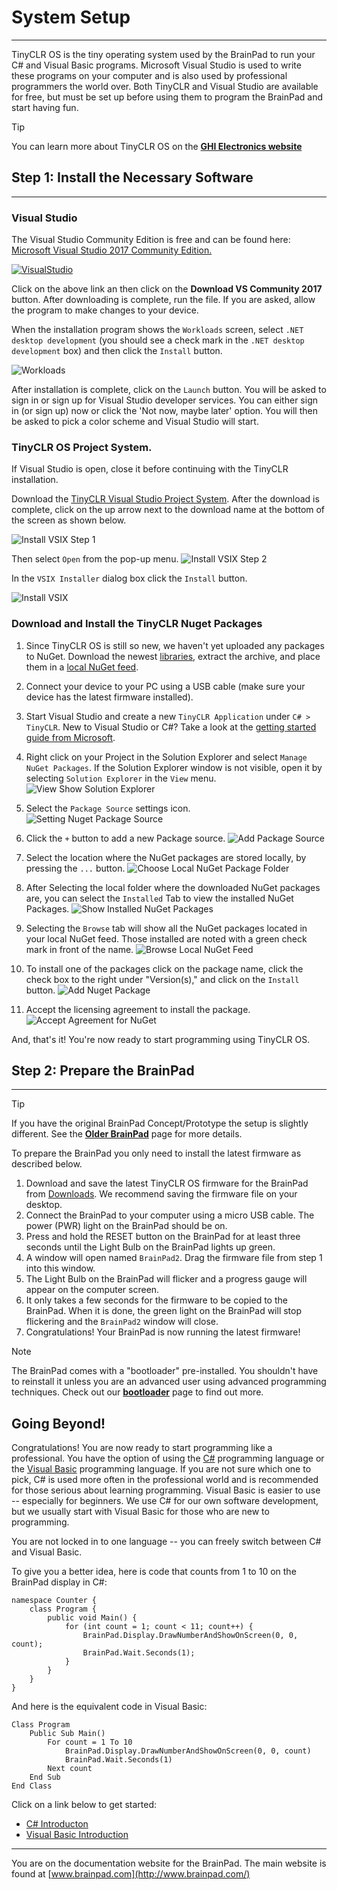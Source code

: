 # System Setup
---
TinyCLR OS is the tiny operating system used by the BrainPad to run your C# and Visual Basic programs. Microsoft Visual Studio is used to write these programs on your computer and is also used by professional programmers the world over. Both TinyCLR and Visual Studio are available for free, but must be set up before using them to program the BrainPad and start having fun.

> [!Tip]
> You can learn more about TinyCLR OS on the [**GHI Electronics website**](https://www.ghielectronics.com/tinyclr/features)

## Step 1: Install the Necessary Software
---
### Visual Studio
The Visual Studio Community Edition is free and can be found here: [Microsoft Visual Studio 2017 Community Edition.](https://www.visualstudio.com/vs/community/)

[![VisualStudio](images/download-visual-studio.png)](https://www.visualstudio.com/vs/community/)

Click on the above link an then click on the **Download VS Community 2017** button. After downloading is complete, run the file. If you are asked, allow the program to make changes to your device.

When the installation program shows the `Workloads` screen, select `.NET desktop development` (you should see a check mark in the `.NET desktop development` box) and then click the `Install` button.

![Workloads](images/visual-studio-workloads.png)

After installation is complete, click on the `Launch` button. You will be asked to sign in or sign up for Visual Studio developer services. You can either sign in (or sign up) now or click the 'Not now, maybe later' option. You will then be asked to pick a color scheme and Visual Studio will start.

### TinyCLR OS Project System.

If Visual Studio is open, close it before continuing with the TinyCLR installation.

Download the [TinyCLR Visual Studio Project System](http://files.ghielectronics.com/downloads/TinyCLR/Extensions/TinyCLR%20OS%20Project%20System%20v0.10.0.vsix). After the download is complete, click on the up arrow next to the download name at the bottom of the screen as shown below.

![Install VSIX Step 1](images/install-vsix-step1.png)

Then select `Open` from the pop-up menu.
![Install VSIX Step 2](images/install-vsix-step2.png)

In the `VSIX Installer` dialog box click the `Install` button.

![Install VSIX](images/install-vsix.png)

### Download and Install the TinyCLR Nuget Packages

1. Since TinyCLR OS is still so new, we haven't yet uploaded any packages to NuGet.  Download the newest [libraries](../resources/downloads.md#libraries), extract the archive, and place them in a [local NuGet feed](https://docs.nuget.org/ndocs/hosting-packages/local-feeds).
2. Connect your device to your PC using a USB cable (make sure your device has the latest firmware installed).
3. Start Visual Studio and create a new `TinyCLR Application` under `C# > TinyCLR`. New to Visual Studio or C#? Take a look at the [getting started guide from Microsoft](https://docs.microsoft.com/en-us/dotnet/csharp/getting-started/with-visual-studio).
4. Right click on your Project in the Solution Explorer and select `Manage NuGet Packages`.  If the Solution Explorer window is not visible, open it by selecting `Solution Explorer` in the `View` menu.
![View Show Solution Explorer](images/select-manage-nuget-packages.jpg)

5. Select the `Package Source` settings icon. 
![Setting Nuget Package Source](images/setting-nuget-package-source.jpg) 

6. Click the `+` button to add a new Package source. 
![Add Package Source](images/add-package-source.jpg)

7. Select the location where the NuGet packages are stored locally, by pressing the `...` button. 
![Choose Local NuGet Package Folder](images/choose-local-nuget-package-folder.jpg)

8. After Selecting the local folder where the downloaded NuGet packages are, you can select the `Installed` Tab to view the installed NuGet Packages. 
![Show Installed NuGet Packages](images/show-installed-nuget-packages.jpg)

9. Selecting the `Browse` tab will show all the NuGet packages located in your local NuGet feed. Those installed are noted with a green check mark in front of the name. 
![Browse Local NuGet Feed](images/browse-local-nuget-feed.jpg)

10. To install one of the packages click on the package name, click the check box to the right under "Version(s)," and click on the `Install` button.
![Add Nuget Package](images/add-nuget-package.jpg)

11. Accept the licensing agreement to install the package.
![Accept Agreement for NuGet](images/accept-agreement-for-nuget.jpg)

And, that's it! You're now ready to start programming using TinyCLR OS.

## Step 2: Prepare the BrainPad
---

> [!Tip]
> If you have the original BrainPad Concept/Prototype the setup is slightly different. See the [**Older BrainPad**](../resources/older-brainpad.md) page for more details.

To prepare the BrainPad you only need to install the latest firmware as described below.

1. Download and save the latest TinyCLR OS firmware for the BrainPad from [Downloads](../resources/downloads.md#tinyclr-os-brainpad-firmware). We recommend saving the firmware file on your desktop.
2. Connect the BrainPad to your computer using a micro USB cable. The power (PWR) light on the BrainPad should be on.
3. Press and hold the RESET button on the BrainPad for at least three seconds until the Light Bulb on the BrainPad lights up green.
4. A window will open named `BrainPad2`. Drag the firmware file from step 1 into this window.
5. The Light Bulb on the BrainPad will flicker and a progress gauge will appear on the computer screen.
6. It only takes a few seconds for the firmware to be copied to the BrainPad. When it is done, the green light on the BrainPad will stop flickering and the `BrainPad2` window will close.
7. Congratulations! Your BrainPad is now running the latest firmware!


> [!Note]
> The BrainPad comes with a "bootloader" pre-installed. You shouldn't have to reinstall it unless you are an advanced user using advanced programming techniques. Check out our [**bootloader**](../resources/bootloader.md) page to find out more.

## Going Beyond!
Congratulations! You are now ready to start programming like a professional. You have the option of using the [C#](csharp/intro.md) programming language or the [Visual Basic](vb/intro.md) programming language. If you are not sure which one to pick, C# is used more often in the professional world and is recommended for those serious about learning programming. Visual Basic is easier to use -- especially for beginners. We use C# for our own software development, but we usually start with Visual Basic for those who are new to programming.

You are not locked in to one language -- you can freely switch between C# and Visual Basic.

To give you a better idea, here is code that counts from 1 to 10 on the BrainPad display in C#:

```
namespace Counter {
    class Program {
        public void Main() {
            for (int count = 1; count < 11; count++) {
                BrainPad.Display.DrawNumberAndShowOnScreen(0, 0, count);
                BrainPad.Wait.Seconds(1);
            }
        }
    }
}
```

And here is the equivalent code in Visual Basic:
```
Class Program
    Public Sub Main()
        For count = 1 To 10
            BrainPad.Display.DrawNumberAndShowOnScreen(0, 0, count)
            BrainPad.Wait.Seconds(1)
        Next count
    End Sub
End Class
```

Click on a link below to get started:

* [C# Introducton](csharp/intro.md)
* [Visual Basic Introduction](vb/intro.md)


---
You are on the documentation website for the BrainPad. The main website is found at [www.brainpad.com](http://www.brainpad.com/)
